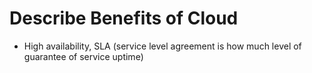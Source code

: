 # Describe Benefits of Cloud

- High availability, SLA (service level agreement is how much level of guarantee of service uptime)